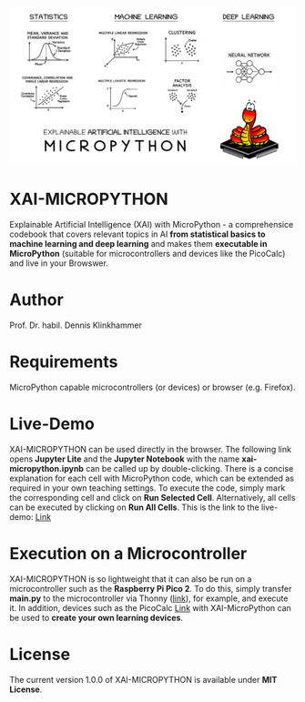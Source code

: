 ![title](images/xai_micropython.png)

# XAI-MICROPYTHON
Explainable Artificial Intelligence (XAI) with MicroPython - a comprehensice codebook that covers relevant topics in AI **from statistical basics to machine learning and deep learning** and makes them **executable in MicroPython** (suitable for microcontrollers and devices like the PicoCalc) and live in your Browswer.

# Author
Prof. Dr. habil. Dennis Klinkhammer

# Requirements
MicroPython capable microcontrollers (or devices) or browser (e.g. Firefox).

# Live-Demo
XAI-MICROPYTHON can be used directly in the browser. The following link opens **Jupyter Lite** and the **Jupyter Notebook** with the name **xai-micropython.ipynb** can be called up by double-clicking. There is a concise explanation for each cell with MicroPython code, which can be extended as required in your own teaching settings. To execute the code, simply mark the corresponding cell and click on **Run Selected Cell**. Alternatively, all cells can be executed by clicking on **Run All Cells**. This is the link to the live-demo: [Link](https://statistical-thinking.github.io/xai-micropython)

# Execution on a Microcontroller
XAI-MICROPYTHON is so lightweight that it can also be run on a microcontroller such as the **Raspberry Pi Pico 2**. To do this, simply transfer **main.py** to the microcontroller via Thonny ([link](https://thonny.org/)), for example, and execute it. In addition, devices such as the PicoCalc [Link](https://www.clockworkpi.com/picocalc) with XAI-MicroPython can be used to **create your own learning devices**. 

# License
The current version 1.0.0 of XAI-MICROPYTHON is available under **MIT License**.
